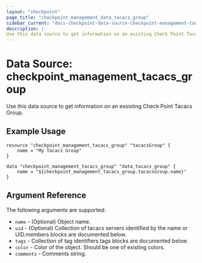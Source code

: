 ```yaml
---
layout: "checkpoint"
page_title: "checkpoint_management_data_tacacs_group"
sidebar_current: "docs-checkpoint-data-source-checkpoint-management-tacscs-group"
description: |-
Use this data source to get information on an existing Check Point Tacacs Group.
---
```


# Data Source: checkpoint_management_tacacs_group

Use this data source to get information on an exsisting Check Point Tacacs Group.

## Example Usage


```hcl
resource "checkpoint_management_tacacs_group" "tacacsGroup" {
    name = "My Tacacs Group"
}

data "checkpoint_management_tacacs_group" "data_tacacs_group" {
    name = "${checkpoint_management_tacacs_group.tacacsGroup.name}"
}
```

## Argument Reference

The following arguments are supported:

* `name` - (Optional) Object name.
* `uid` - (Optional) Collection of tacacs servers identified by the name or UID.members blocks are documented below.
* `tags` - Collection of tag identifiers.tags blocks are documented below.
* `color` - Color of the object. Should be one of existing colors.
* `comments` - Comments string.
